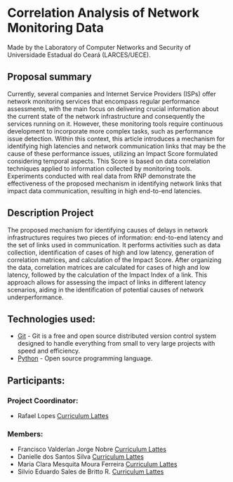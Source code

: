 # Correlation Analysis of Network Monitoring Data

Made by the Laboratory of Computer Networks and Security of Universidade Estadual do Ceará (LARCES/UECE).
## Proposal summary

Currently, several companies and Internet Service Providers (ISPs) offer network monitoring services that encompass regular performance assessments, with the main focus on delivering crucial information about the current state of the network infrastructure and consequently the services running on it. However, these monitoring tools require continuous development to incorporate more complex tasks, such as performance issue detection. Within this context, this article introduces a mechanism for identifying high latencies and network communication links that may be the cause of these performance issues, utilizing an Impact Score formulated considering temporal aspects. This Score is based on data correlation techniques applied to information collected by monitoring tools. Experiments conducted with real data from RNP demonstrate the effectiveness of the proposed mechanism in identifying network links that impact data communication, resulting in high end-to-end latencies.

## Description Project

The proposed mechanism for identifying causes of delays in network infrastructures requires two pieces of information: end-to-end latency and the set of links used in communication. It performs activities such as data collection, identification of cases of high and low latency, generation of correlation matrices, and calculation of the Impact Score. After organizing the data, correlation matrices are calculated for cases of high and low latency, followed by the calculation of the Impact Index of a link. This approach allows for assessing the impact of links in different latency scenarios, aiding in the identification of potential causes of network underperformance.

## Technologies used:

- [Git](https://github.com/LarcesUece/Correlation-Analysis-of-Network-Monitoring-Data/tree/develop) - Git is a free and open source distributed version control system designed to handle everything from small to very large projects with speed and efficiency.
- [Python](https://www.python.org/) - Open source programming language.

## Participants:

### Project Coordinator:

- Rafael Lopes [Curriculum Lattes](http://lattes.cnpq.br/5212299313885086)

### Members:

- Francisco Valderlan Jorge Nobre [Curriculum Lattes](http://lattes.cnpq.br/8242344331454843)
- Danielle dos Santos Silva [Curriculum Lattes](https://lattes.cnpq.br/5639924024679664)
- Maria Clara Mesquita Moura Ferreira [Curriculum Lattes](http://lattes.cnpq.br/3456660001349261)
- Silvio Eduardo Sales de Britto R. [Curriculum Lattes](http://lattes.cnpq.br/7251244319067731)

